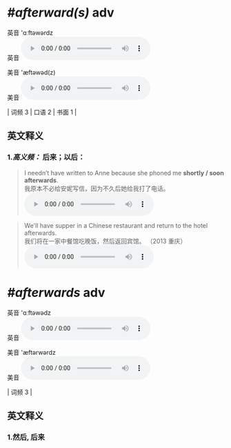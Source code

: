 # ***\#afterward(s)*** adv
英音 'ɑːftəwərdz  
英音
<audio src="./media/afterward(s)-B.aac" controls="controls"></audio>

美音 'æftəwəd(z)  
美音
<audio src="./media/afterward(s).aac" controls="controls"></audio>



| 词频 3 | 口语 2 | 书面 1 |  

英文释义
---
### 1.*高义频：* **后来；以后：**  

 > I needn’t have written to Anne because she phoned me **shortly / soon afterwards**.  
 > 我原本不必给安妮写信，因为不久后她给我打了电话。    
<audio src="./media/I needn't have written to Anne_AAC.aac" controls="controls"></audio>

 > We'll have supper in a Chinese restaurant and return to the hotel afterwards.  
 > 我们将在一家中餐馆吃晚饭，然后返回宾馆。  （2013 重庆）  
<audio src="./media/afterward-101_AAC.aac" controls="controls"></audio>


# ***\#afterwards*** adv
英音 'ɑːftəwədz  
英音
<audio src="./media/afterwards1.aac" controls="controls"></audio>

美音 'æftərwərdz  
美音
<audio src="./media/afterwards2.aac" controls="controls"></audio>



| 词频 3 |  

英文释义
---
### 1.**然后, 后来**  


